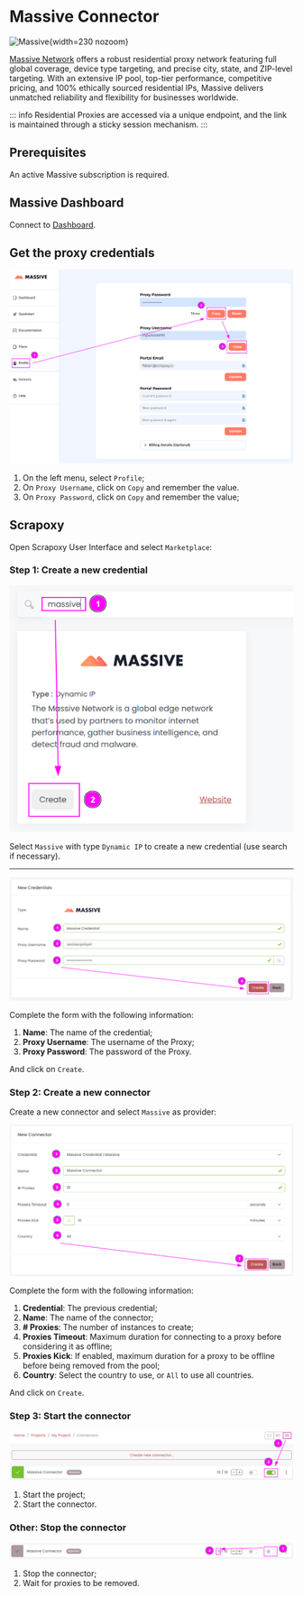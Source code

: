 # Massive Connector

![Massive](/assets/images/massive.svg){width=230 nozoom}

[Massive Network](https://partners.joinmassive.com/plans?ref=oguwmwr) offers a robust residential proxy network featuring full global coverage, 
device type targeting, and precise city, state, and ZIP-level targeting. 
With an extensive IP pool, top-tier performance, competitive pricing, and 100% ethically sourced residential IPs, 
Massive delivers unmatched reliability and flexibility for businesses worldwide.

::: info
Residential Proxies are accessed via a unique endpoint, and the link is maintained through a sticky session mechanism.
:::


## Prerequisites

An active Massive subscription is required.


## Massive Dashboard

Connect to [Dashboard](https://partners.joinmassive.com/dashboard?ref=oguwmwr).


## Get the proxy credentials

![Massive Credentials](massive_credentials.png)

1. On the left menu, select `Profile`;
2. On `Proxy Username`, click on `Copy` and remember the value.
3. On `Proxy Password`, click on `Copy` and remember the value;


## Scrapoxy

Open Scrapoxy User Interface and select `Marketplace`:


### Step 1: Create a new credential

![Credential Select](spx_credential_select.png)

Select `Massive` with type `Dynamic IP` to create a new credential (use search if necessary).

---

![Credential Form](spx_credential_create.png)

Complete the form with the following information:

1. **Name**: The name of the credential;
2. **Proxy Username**: The username of the Proxy;
3. **Proxy Password**: The password of the Proxy.

And click on `Create`.


### Step 2: Create a new connector

Create a new connector and select `Massive` as provider:

![Connector Create](spx_connector_create.png)

Complete the form with the following information:
1. **Credential**: The previous credential;
2. **Name**: The name of the connector;
3. **# Proxies**: The number of instances to create;
4. **Proxies Timeout**: Maximum duration for connecting to a proxy before considering it as offline;
5. **Proxies Kick**: If enabled, maximum duration for a proxy to be offline before being removed from the pool;
6. **Country**: Select the country to use, or `All` to use all countries.

And click on `Create`.


### Step 3: Start the connector

![Connector Start](spx_connector_start.png)

1. Start the project;
2. Start the connector.


### Other: Stop the connector

![Connector Stop](spx_connector_stop.png)

1. Stop the connector;
2. Wait for proxies to be removed.

